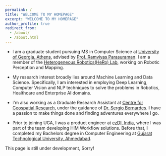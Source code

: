```yaml
---
permalink: /
title: "WELCOME TO MY HOMEPAGE"
excerpt: "WELCOME TO MY HOMEPAGE"
author_profile: true
redirect_from: 
  - /about/
  - /about.html
---
```






- I am a graduate student pursuing MS in Computer Science at [University of Georgia, Athens](https://www.uga.edu/), advised by [Prof. Ramviyas Parasuraman](http://cobweb.cs.uga.edu/~ramviyas/). I am a member of the [Heterogeneous Robotics(HeRo) Lab](http://hero.uga.edu/), working on Robotic Perception and Mapping.

- My research interest broadly lies around Machine Learning and Data Science. Specifically, I am interested in employing Deep Learning, Computer Vision and NLP techniques to solve the problems in Robotics, Healthcare and Enterprise AI domains.

- I'm also working as a Graduate Research Assistant at [Centre for Geospatial Research](http://cgr.uga.edu/), under the guidance of [Dr. Sergio Bernardes](http://cgr.uga.edu/index.php/about/sergio-bernardes/index.html). I have a passion to make things done and finding adventures everywhere I go.

- Prior to joining UGA, I was a product engineer at [ezDI, India](https://www.ezdi.com/), where I was part of the team developing HIM Workflow solutions. Before that, I completed my Bachelors degree in Computer Engineering at [Gujarat Technological University, Ahmedabad](https://www.gtu.ac.in/).





This page is still under development, Sorry!



